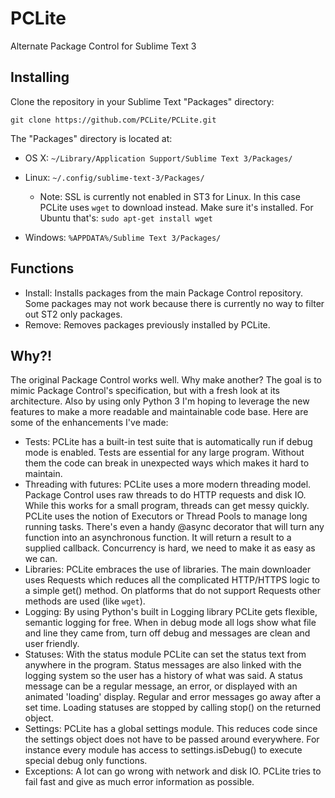 PCLite
======

Alternate Package Control for Sublime Text 3

Installing
----------

Clone the repository in your Sublime Text "Packages" directory:

    git clone https://github.com/PCLite/PCLite.git


The "Packages" directory is located at:

* OS X: `~/Library/Application Support/Sublime Text 3/Packages/`

* Linux: `~/.config/sublime-text-3/Packages/`

    * Note: SSL is currently not enabled in ST3 for Linux. In this case PCLite uses `wget` to download instead. Make sure it's installed. For Ubuntu that's: `sudo apt-get install wget`

* Windows: `%APPDATA%/Sublime Text 3/Packages/`

Functions
---------
* Install: Installs packages from the main Package Control repository. Some packages may not work because there is currently no way to filter out ST2 only packages.
* Remove: Removes packages previously installed by PCLite.

Why?!
-----
The original Package Control works well. Why make another? The goal is to mimic Package Control's specification, but with a fresh look at its architecture. Also by using only Python 3 I'm hoping to leverage the new features to make a more readable and maintainable code base. Here are some of the enhancements I've made:

* Tests: PCLite has a built-in test suite that is automatically run if debug mode is enabled. Tests are essential for any large program. Without them the code can break in unexpected ways which makes it hard to maintain.
* Threading with futures: PCLite uses a more modern threading model. Package Control uses raw threads to do HTTP requests and disk IO. While this works for a small program, threads can get messy quickly. PCLite uses the notion of Executors or Thread Pools to manage long running tasks. There's even a handy @async decorator that will turn any function into an asynchronous function. It will return a result to a supplied callback. Concurrency is hard, we need to make it as easy as we can.
* Libraries: PCLite embraces the use of libraries. The main downloader uses Requests which reduces all the complicated HTTP/HTTPS logic to a simple get() method. On platforms that do not support Requests other methods are used (like `wget`).
* Logging: By using Python's built in Logging library PCLite gets flexible, semantic logging for free. When in debug mode all logs show what file and line they came from, turn off debug and messages are clean and user friendly.
* Statuses: With the status module PCLite can set the status text from anywhere in the program. Status messages are also linked with the logging system so the user has a history of what was said. A status message can be a regular message, an error, or displayed with an animated 'loading' display. Regular and error messages go away after a set time. Loading statuses are stopped by calling stop() on the returned object.
* Settings: PCLite has a global settings module. This reduces code since the settings object does not have to be passed around everywhere. For instance every module has access to settings.isDebug() to execute special debug only functions.
* Exceptions: A lot can go wrong with network and disk IO. PCLite tries to fail fast and give as much error information as possible.

